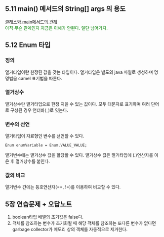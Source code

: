 ## 5.11 main() 메서드의 String[] args 의 용도
[클래스와 main메서드의 관계](https://lordofkangs.tistory.com/12)</br>
<span style="color:green">아직 무슨 관계인지 지금은 이해가 안된다. 일단 넘어가자.</span></br>

## 5.12 Enum 타입
### 정의
열거타입이란 한정된 값을 갖는 타입이다.
열거타입은 별도의 java 파일로 생성하며 명명법읍 camel 표기법을 따른다.
### 열거상수
열거상수란 열거타입으로 한정 지을 수 있는 값이다.
모두 대문자로 표기하며 여러 단어로 구성된 경우 언더바(_)로 잇는다.
### 변수의 선언
열거타입이 자료형인 변수를 선언할 수 있다.
~~~
Enum enumVariable = Enum.VALUE_VALUE;
~~~
열거변수에는 열거상수 값을 할당할 수 있다.
열거상수 값은 열거타입에 (.)연산자를 이은 후 열거상수를 붙인다.
### 값의 비교
열거변수 간에는 등호연산자(==, !=)를 이용하여 비교할 수 있다.

## 5장 연습문제 + 오답노트
1. boolean타입 배열의 초기값은 false다.
2. 객체를 참조하는 변수가 초기화될 때 해당 객체를 참조하는 또다른 변수가 없다면 garbage collector가 메모리 상의 객체를 자동적으로 제거한다.









